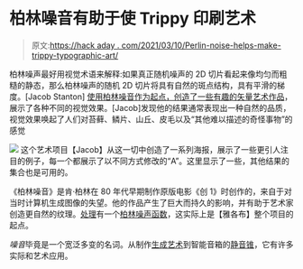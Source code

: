 # 柏林噪音有助于使 Trippy 印刷艺术

> 原文:[https://hack aday . com/2021/03/10/Perlin-noise-helps-make-trippy-typographic-art/](https://hackaday.com/2021/03/10/perlin-noise-helps-make-trippy-typographic-art/)

柏林噪声最好用视觉术语来解释:如果真正随机噪声的 2D 切片看起来像均匀而粗糙的静态，那么柏林噪声的随机 2D 切片将具有自然的斑点结构，具有平滑的梯度。[Jacob Stanton] [使用柏林噪音作为起点，创造了一些有趣的矢量艺术作品](http://www.jacobstanton.com/generative-typography-a-study/)，展示了各种不同的视觉效果。[Jacob]发现他的结果通常表现出一种自然的品质，视觉效果唤起了人们对苔藓、鳞片、山丘、皮毛以及“其他难以描述的奇怪事物”的感觉

[![](../Images/27b67336f2555d0232735e7ff294c396.png)](https://hackaday.com/wp-content/uploads/2021/03/Perlin-Noise-A-Examples-Cropped.gif) 这个艺术项目【Jacob】从这一切中创造了一系列海报，展示了一些更引人注目的例子，每一个都展示了以不同方式修改的“A”。这里显示了一些，其他结果的集合也是可用的。

《柏林噪音》是肯·柏林在 80 年代早期制作原版电影《创 1》时创作的，来自于对当时计算机生成图像的失望。他的作品产生了巨大而持久的影响，并有助于艺术家创造更自然的纹理。[处理](https://processing.org/)有一个[柏林噪声函数](https://processing.org/reference/noise_.html)，这实际上是【雅各布】整个项目的起点。

*噪音*毕竟是一个宽泛多变的名词。从制作[生成艺术](https://hackaday.com/2015/08/28/building-a-business-around-generative-design/)到智能音箱的[静音锥](https://hackaday.com/2019/01/17/win-back-some-privacy-with-a-cone-of-silence-for-your-smart-speaker/)，它有许多实际和艺术应用。